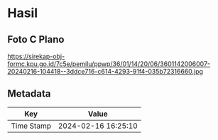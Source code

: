 # Hasil

## Foto C Plano

https://sirekap-obj-formc.kpu.go.id/7c5e/pemilu/ppwp/36/01/14/20/06/3601142006007-20240216-104418--3ddce716-c614-4293-91f4-035b72316660.jpg


## Metadata

| Key        | Value               |
| ---------- | ------------------- |
| Time Stamp | 2024-02-16 16:25:10 |



